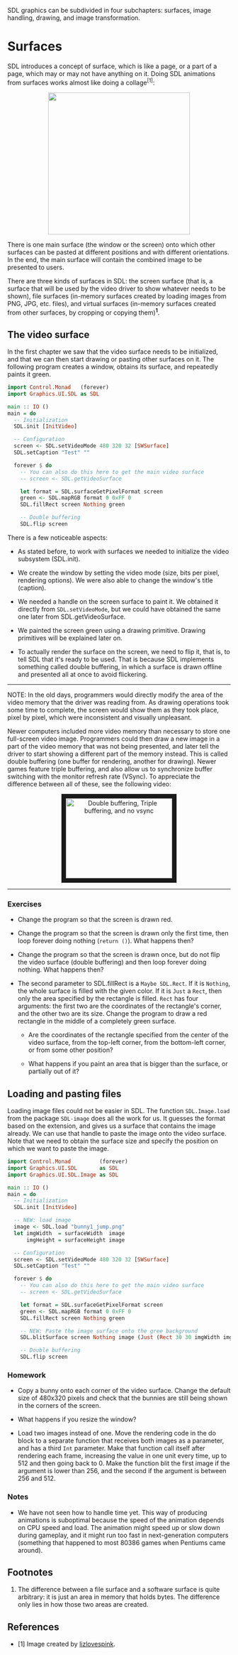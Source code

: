 SDL graphics can be subdivided in four subchapters: surfaces, image handling,
drawing, and image transformation.

# Surfaces

SDL introduces a concept of surface, which is like a page, or a part of a page,
which may or may not have anything on it. Doing SDL animations from surfaces
works almost like doing a collage<sup>[1]</sup>:

<p align="center">
<img src="http://orig14.deviantart.net/78e3/f/2007/266/9/9/magazine_collage_by_lizlovespink.jpg" width="320">
</p>

There is one main surface (the window or the screen) onto which other surfaces
can be pasted at different positions and with different orientations. In the
end, the main surface will contain the combined image to be presented to users.

There are three kinds of surfaces in SDL: the screen surface (that is, a
surface that will be used by the video driver to show whatever needs to be
shown), file surfaces (in-memory surfaces created by loading images from PNG,
JPG, etc. files), and virtual surfaces (in-memory surfaces created from other
surfaces, by cropping or copying them)<sup>**1**</sup>.

## The video surface

In the first chapter we saw that the video surface needs to be initialized,
and that we can then start drawing or pasting other surfaces on it. The
following program creates a window, obtains its surface, and repeatedly paints
it green.

``` haskell
import Control.Monad   (forever)
import Graphics.UI.SDL as SDL

main :: IO ()
main = do
  -- Initialization
  SDL.init [InitVideo]

  -- Configuration
  screen <- SDL.setVideoMode 480 320 32 [SWSurface]
  SDL.setCaption "Test" ""

  forever $ do
    -- You can also do this here to get the main video surface
    -- screen <- SDL.getVideoSurface

    let format = SDL.surfaceGetPixelFormat screen
    green <- SDL.mapRGB format 0 0xFF 0
    SDL.fillRect screen Nothing green

    -- Double buffering
    SDL.flip screen
```

There is a few noticeable aspects:

* As stated before, to work with surfaces we needed
to initialize the video subsystem (SDL.init).

* We create the window by setting the video mode (size, bits per pixel,
  rendering options). We were also able to change the window's title (caption).

* We needed a handle on the screen surface to paint it.
We obtained it directly from `SDL.setVideoMode`, but we could
have obtained the same one later from SDL.getVideoSurface.

* We painted the screen green using a drawing primitive. Drawing
primitives will be explained later on.

* To actually render the surface on the screen, we need to flip it,
that is, to tell SDL that it's ready to be used. That is because
SDL implements something called double buffering, in which
a surface is drawn offline and presented all at once to avoid
flickering.

---

NOTE: In the old days, programmers would directly modify the area of the video
memory that the driver was reading from. As drawing operations took some time
to complete, the screen would show them as they took place, pixel by pixel,
which were inconsistent and visually unpleasant.

Newer computers included more video memory than
necessary to store one full-screen video image. Programmers could
then draw a new image in a part of the video memory that was not being
presented, and later tell the driver to start showing a different part of the
memory instead. This is called double buffering (one buffer
for rendering, another for drawing). Newer games feature triple buffering, and
also allow us to synchronize buffer switching with the monitor refresh rate
(VSync). To appreciate the difference between all of these, see the following
video:

<p align="center">
<a href="http://www.youtube.com/watch?feature=player_embedded&v=ekl9zR-T_6U"
target="_blank"><img src="http://img.youtube.com/vi/ekl9zR-T_6U/0.jpg"
alt="Double buffering, Triple buffering, and no vsync" width="240" height="180"
border="10" /></a>
</p>

---

### Exercises

* Change the program so that the screen is drawn red.

* Change the program so that the screen is drawn only the first time, then loop
 forever doing nothing (`return ()`). What happens then?

* Change the program so that the screen is drawn once, but do not flip the
video surface (double buffering) and then loop forever doing nothing. What
happens then?

* The second parameter to SDL.fillRect is a `Maybe SDL.Rect`. If it is
  `Nothing`, the whole surface is filled with the given color. If it is `Just`
  a `Rect`, then only the area specified by the rectangle is filled. `Rect` has
  four arguments: the first two are the coordinates of the rectangle's corner, and
  the other two are its size.  Change the program to draw a red rectangle in the
  middle of a completely green surface.

   * Are the coordinates of the rectangle specified from the center of the video
     surface, from the top-left corner, from the bottom-left corner, or from some
     other position?
  
   * What happens if you paint an area that is bigger than the surface, or partially
     out of it?

## Loading and pasting files

Loading image files could not be easier in SDL. The function `SDL.Image.load`
from the package `SDL-image` does all the work for us. It guesses the format
based on the extension, and gives us a surface that contains the image already.
We can use that handle to paste the image onto the video surface. Note that
we need to obtain the surface size and specify the position on which we want
to paste the image.

``` haskell
import Control.Monad         (forever)
import Graphics.UI.SDL       as SDL
import Graphics.UI.SDL.Image as SDL

main :: IO ()
main = do
  -- Initialization
  SDL.init [InitVideo]

  -- NEW: load image
  image <- SDL.load "bunny1_jump.png"
  let imgWidth  = surfaceWidth  image
      imgHeight = surfaceHeight image

  -- Configuration
  screen <- SDL.setVideoMode 480 320 32 [SWSurface]
  SDL.setCaption "Test" ""

  forever $ do
    -- You can also do this here to get the main video surface
    -- screen <- SDL.getVideoSurface

    let format = SDL.surfaceGetPixelFormat screen
    green <- SDL.mapRGB format 0 0xFF 0
    SDL.fillRect screen Nothing green

    -- NEW: Paste the image surface onto the gree background
    SDL.blitSurface screen Nothing image (Just (Rect 30 30 imgWidth imgHeight))

    -- Double buffering
    SDL.flip screen
```

### Homework

* Copy a bunny onto each corner of the video surface. Change the default size
of 480x320 pixels and check that the bunnies are still being shown in the corners
of the screen.

* What happens if you resize the window?

* Load two images instead of one. Move the rendering code in the do block to a
separate function that receives both images as a parameter, and has a third
`Int` parameter. Make that function call itself after rendering each frame,
increasing the value in one unit every time, up to 512 and then going back to 0.
Make the function blit the first image if the argument is lower than 256,
and the second if the argument is between 256 and 512.

### Notes

* We have not seen how to handle time yet. This way of producing animations
is suboptimal because the speed of the animation depends on CPU speed and load.
The animation might speed up or slow down during gameplay, and it might run
too fast in next-generation computers (something that happened to most
80386 games when Pentiums came around).

## Footnotes

1. The difference between a file surface and a software surface is quite
arbitrary: it is just an area in memory that holds bytes. The difference only
lies in how those two areas are created.

## References

* [1] Image created by [lizlovespink](http://lizlovespink.deviantart.com/art/Magazine-Collage-65621965).
